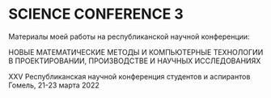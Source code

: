 # SCIENCE CONFERENCE 3

Материалы моей работы на республиканской научной конференции:

НОВЫЕ МАТЕМАТИЧЕСКИЕ МЕТОДЫ И КОМПЬЮТЕРНЫЕ ТЕХНОЛОГИИ В ПРОЕКТИРОВАНИИ, ПРОИЗВОДСТВЕ И НАУЧНЫХ ИССЛЕДОВАНИЯХ

XXV Республиканская научной конференция студентов и аспирантов
Гомель, 21-23 марта 2022
